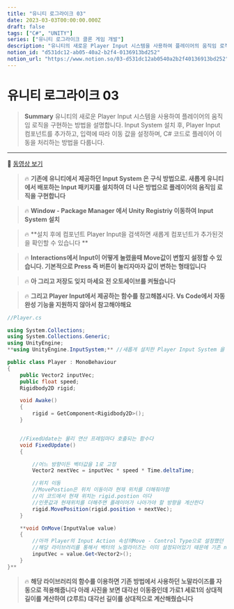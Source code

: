 ```yaml
---
title: "유니티 로그라이크 03"
date: 2023-03-03T00:00:00.000Z
draft: false
tags: ["C#", "UNITY"]
series: ["유니티 로그라이크 클론 게임 개발"]
description: "유니티의 새로운 Player Input 시스템을 사용하여 플레이어의 움직임 로직을 구현하는 방법을 설명합니다. Input System 설치 후, Player Input 컴포넌트를 추가하고, 입력에 따라 이동 값을 설정하며, C# 코드로 플레이어 이동을 처리하는 방법을 다룹니다."
notion_id: "d531dc12-ab05-40a2-b2f4-0136913bd252"
notion_url: "https://www.notion.so/03-d531dc12ab0540a2b2f40136913bd252"
---
```


# 유니티 로그라이크 03

> **Summary**
> 유니티의 새로운 Player Input 시스템을 사용하여 플레이어의 움직임 로직을 구현하는 방법을 설명합니다. Input System 설치 후, Player Input 컴포넌트를 추가하고, 입력에 따라 이동 값을 설정하며, C# 코드로 플레이어 이동을 처리하는 방법을 다룹니다.

---

🎥 [동영상 보기](https://www.youtube.com/watch?v=tKMnVBTes0M&list=PLO-mt5Iu5TeZF8xMHqtT_DhAPKmjF6i3x&index=4)

> 🔥 ****기존에 유니티에서 제공하던 Input System 은 구식 방법으로. 새롭게 유니티에서 배포하는 Input 패키지를 설치하여 더 나은 방법으로 플레이어의 움직임 로직을 구현합니다****

> 🔥 **Window - Package Manager 에서 Unity Registriy 이동하여 Input System 설치**

> 🔥 **설치 후에 컴포넌트 Player Input을 검색하면 새롭게 컴포넌트가 추가된것을 확인할 수 있습니다 **

> 🔥 **Interactions에서 Input이 어떻게 눌렸을때 Move값이 변할지 설정할 수 있습니다. 기본적으로 Press 즉 버튼이 눌리자마자 값이 변하는 형태입니다**

> 🔥 **아 그리고 저장도 잊지 마세요 전 오토세이브를 켜뒀습니다**

> 🔥 **그리고 Player Input에서 제공하는 함수를 참고해봅시다. Vs Code에서 자동완성 기능을 지원하지 않아서 참고해야해요**

```c#
//Player.cs

using System.Collections;
using System.Collections.Generic;
using UnityEngine;
**using UnityEngine.InputSystem;** //새롭게 설치한 Player Input System 을 사용하기 위해 임포트

public class Player : MonoBehaviour
{
    public Vector2 inputVec;
    public float speed;
    Rigidbody2D rigid;

    void Awake()
    {
        rigid = GetComponent<Rigidbody2D>();
    }


    //FixedUdate는 물리 연산 프레임마다 호출되는 함수다
    void FixedUpdate() 
    {

        //어느 방향이든 벡터값을 1로 고정
        Vector2 nextVec = inputVec * speed * Time.deltaTime;

        //위치 이동
        //MovePostion은 위치 이동이라 현재 위치를 더해줘야함
        //이 코드에서 현재 위치는 rigid.postion 이다
        //인풋값과 현재위치를 더해주면 플레이어가 나아가야 할 방향을 계산한다
        rigid.MovePosition(rigid.position + nextVec);
    }

    **void OnMove(InputValue value)
    {
        //아까 Player의 Input Action 속성의Move - Control Type으로 설정했던 Vector2 를 가져옴
        //해당 라이브러리를 통해서 벡터의 노멀라이즈는 이미 설정되어있기 때문에 기존 nextVec에서 normalized는 빼도 된다
        inputVec = value.Get<Vector2>();
    }
}**
```

> 🔥 **해당 라이브러리의 함수를 이용하면 기존 방법에서 사용하던  노말라이즈를 자동으로 적용해줍니다 아래 사진을 보면 대각선 이동중인데 가로1 세로1의 상대적 길이를 계산하여 (2루트) 대각선 길이를 상대적으로 계산해줬습니다**


